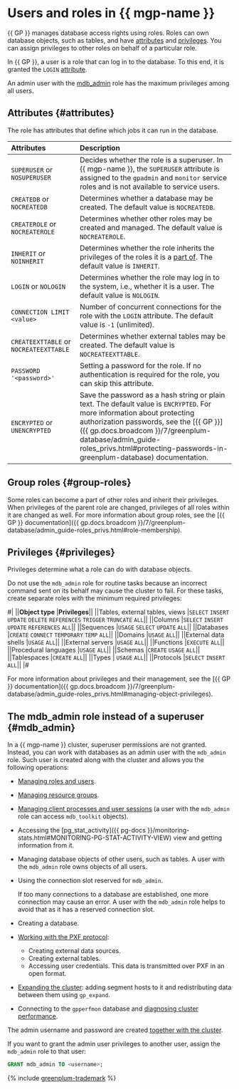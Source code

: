 # Users and roles in {{ mgp-name }}

{{ GP }} manages database access rights using roles. Roles can own database objects, such as tables, and have [attributes](#attributes) and [privileges](#privileges). You can assign privileges to other roles on behalf of a particular role.

In {{ GP }}, a user is a role that can log in to the database. To this end, it is granted the `LOGIN` [attribute](#attributes).

An admin user with the [mdb_admin](#mdb_admin) role has the maximum privileges among all users.

## Attributes {#attributes}

The role has attributes that define which jobs it can run in the database.

| Attributes                                | Description                                                                                                                                                                                                                                                                                                                    |
| :-------------------------------------- |:----------------------------------------------------------------------------------------------------------------------------------------------------------------------------------------------------------------------------------------------------------------------------------------------------------------------------|
| `SUPERUSER` or `NOSUPERUSER`           | Decides whether the role is a superuser. In {{ mgp-name }}, the `SUPERUSER` attribute is assigned to the `gpadmin` and `monitor` service roles and is not available to service users.                                                                                                                                                                |
| `CREATEDB` or `NOCREATEDB`             | Determines whether a database may be created. The default value is `NOCREATEDB`.                                                                                                                                                                                                                                                 |
| `CREATEROLE` or `NOCREATEROLE`         | Determines whether other roles may be created and managed. The default value is `NOCREATEROLE`.                                                                                                                                                                                                                             |
| `INHERIT` or `NOINHERIT`               | Determines whether the role inherits the privileges of the roles it is a [part of](#group-roles). The default value is `INHERIT`.                                                                                                                                                                                                              |
| `LOGIN` or `NOLOGIN`                   | Determines whether the role may log in to the system, i.e., whether it is a user. The default value is `NOLOGIN`.                                                                                                                                                                                                                     |
| `CONNECTION LIMIT <value>`           | Number of concurrent connections for the role with the `LOGIN` attribute. The default value is `-1` (unlimited).                                                                                                                                                                                                 |
| `CREATEEXTTABLE` or `NOCREATEEXTTABLE` | Determines whether external tables may be created. The default value is `NOCREATEEXTTABLE`.                                                                                                                                                                                                                                        |
| `PASSWORD '<password>'`                   | Setting a password for the role. If no authentication is required for the role, you can skip this attribute.                                                                                                                                                                                                                        |
| `ENCRYPTED` or `UNENCRYPTED`           | Save the password as a hash string or plain text. The default value is `ENCRYPTED`. For more information about protecting authorization passwords, see the [{{ GP }}]({{ gp.docs.broadcom }}/7/greenplum-database/admin_guide-roles_privs.html#protecting-passwords-in-greenplum-database) documentation.                                       |

## Group roles {#group-roles}

Some roles can become a part of other roles and inherit their privileges. When privileges of the parent role are changed, privileges of all roles within it are changed as well. For more information about group roles, see the [{{ GP }} documentation]({{ gp.docs.broadcom }}/7/greenplum-database/admin_guide-roles_privs.html#role-membership).

## Privileges {#privileges}

Privileges determine what a role can do with database objects.

Do not use the `mdb_admin` role for routine tasks because an incorrect command sent on its behalf may cause the cluster to fail. For these tasks, create separate roles with the minimum required privileges:

#|
||**Object type**
|**Privileges**||
||Tables, external tables, views
|`SELECT`
`INSERT`
`UPDATE`
`DELETE`
`REFERENCES`
`TRIGGER`
`TRUNCATE`
`ALL`||
||Columns
|`SELECT`
`INSERT`
`UPDATE`
`REFERENCES`
`ALL`||
||Sequences
|`USAGE`
`SELECT`
`UPDATE`
`ALL`||
||Databases
|`CREATE`
`CONNECT`
`TEMPORARY`
`TEMP`
`ALL`||
||Domains
|`USAGE`
`ALL`||
||External data shells
|`USAGE`
`ALL`||
||External servers
|`USAGE`
`ALL`||
||Functions
|`EXECUTE`
`ALL`||
||Procedural languages
|`USAGE`
`ALL`||
||Schemas
|`CREATE`
`USAGE`
`ALL`||
||Tablespaces
|`CREATE`
`ALL`||
||Types
|
`USAGE`
`ALL`||
||Protocols
|`SELECT`
`INSERT`
`ALL`||
|#

For more information about privileges and their management, see the [{{ GP }} documentation]({{ gp.docs.broadcom }}/7/greenplum-database/admin_guide-roles_privs.html#managing-object-privileges).

## The mdb_admin role instead of a superuser {#mdb_admin}

In a {{ mgp-name }} cluster, superuser permissions are not granted. Instead, you can work with databases as an admin user with the `mdb_admin` role. Such user is created along with the cluster and allows you the following operations:

* [Managing roles and users](../operations/roles-and-users.md).
* [Managing resource groups](../operations/resource-groups.md).
* [Managing client processes and user sessions](../operations/cluster-process.md) (a user with the `mdb_admin` role can access `mdb_toolkit` objects).
* Accessing the [pg_stat_activity]({{ pg-docs }}/monitoring-stats.html#MONITORING-PG-STAT-ACTIVITY-VIEW) view and getting information from it.
* Managing database objects of other users, such as tables. A user with the `mdb_admin` role owns objects of all users.
* Using the connection slot reserved for `mdb_admin`.

   If too many connections to a database are established, one more connection may cause an error. A user with the `mdb_admin` role helps to avoid that as it has a reserved connection slot.

* Creating a database.
* [Working with the PXF protocol](../operations/external-tables.md):

   * Creating external data sources.
   * Creating external tables.
   * Accessing user credentials. This data is transmitted over PXF in an open format.

* [Expanding the cluster](../operations/cluster-expand.md): adding segment hosts to it and redistributing data between them using `gp_expand`.
* Connecting to the `gpperfmon` database and [diagnosing cluster performance](../operations/performance-diagnostics.md).

The admin username and password are created [together with the cluster](../operations/cluster-create.md#create-cluster).

If you want to grant the admin user privileges to another user, assign the `mdb_admin` role to that user:

```sql
GRANT mdb_admin TO <username>;
```

{% include [greenplum-trademark](../../_includes/mdb/mgp/trademark.md) %}
